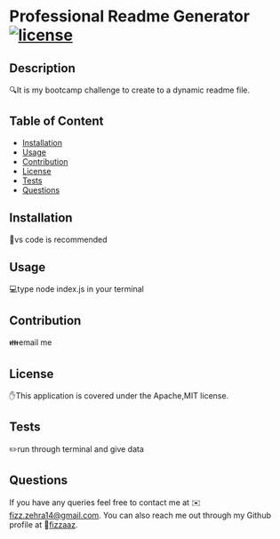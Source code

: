 # Professional Readme Generator [![license](https://img.shields.io/badge/license-Apache,MIT-blue)](https://shields.io)

  ## Description
  🔍It is my bootcamp challenge to create to a dynamic readme file.

  ## Table of Content
  * [Installation](#installation)
  * [Usage](#usage)
  * [Contribution](#contribution)
  * [License](##license) 
  * [Tests](#tests)
  * [Questions](#questions)

  ## Installation 
  💾vs code is recommended 

  ## Usage
  💻type node index.js in your terminal 

  ## Contribution
  👪email me 

  ## License
  ✋This application is covered under the Apache,MIT license. 

  ## Tests
  ✏️run through terminal and give data
  
  ## Questions
  If you have any queries feel free to contact me at ✉️ fizz.zehra14@gmail.com.
  You can also reach me out through my Github profile at  👋[fizzaaz](https://github.com/fizzaaz/).
  